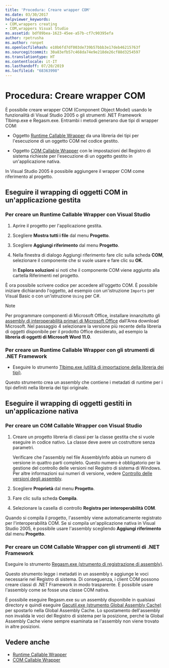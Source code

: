 ```yaml
---
title: 'Procedura: Creare wrapper COM'
ms.date: 03/30/2017
helpviewer_keywords:
- COM,wrappers creating
- COM,wrappers Visual Studio
ms.assetid: bdf89bea-1623-45ee-a57b-cf7c90395efa
author: rpetrusha
ms.author: ronpet
ms.openlocfilehash: e10b6fd7df003de739b57bbb3e17deb46215763f
ms.sourcegitcommit: 30a83efb57c468da74e9e218de26cf88d3254597
ms.translationtype: HT
ms.contentlocale: it-IT
ms.lasthandoff: 07/20/2019
ms.locfileid: "68363998"
---
```

# <a name="how-to-create-com-wrappers"></a>Procedura: Creare wrapper COM

È possibile creare wrapper COM (Component Object Model) usando le funzionalità di Visual Studio 2005 o gli strumenti .NET Framework Tlbimp.exe e Regasm.exe. Entrambi i metodi generano due tipi di wrapper COM:

- Oggetto [Runtime Callable Wrapper](../../../docs/framework/interop/runtime-callable-wrapper.md) da una libreria dei tipi per l'esecuzione di un oggetto COM nel codice gestito.

- Oggetto [COM Callable Wrapper](../../../docs/framework/interop/com-callable-wrapper.md) con le impostazioni del Registro di sistema richieste per l'esecuzione di un oggetto gestito in un'applicazione nativa.

In Visual Studio 2005 è possibile aggiungere il wrapper COM come riferimento al progetto.

## <a name="wrap-com-objects-in-a-managed-application"></a>Eseguire il wrapping di oggetti COM in un'applicazione gestita

### <a name="to-create-a-runtime-callable-wrapper-using-visual-studio"></a>Per creare un Runtime Callable Wrapper con Visual Studio

1. Aprire il progetto per l'applicazione gestita.

2. Scegliere **Mostra tutti i file** dal menu **Progetto**.

3. Scegliere **Aggiungi riferimento** dal menu **Progetto**.

4. Nella finestra di dialogo Aggiungi riferimento fare clic sulla scheda **COM**, selezionare il componente che si vuole usare e fare clic su **OK**.

     In **Esplora soluzioni** si noti che il componente COM viene aggiunto alla cartella Riferimenti nel progetto.

È ora possibile scrivere codice per accedere all'oggetto COM. È possibile iniziare dichiarando l'oggetto, ad esempio con un'istruzione `Imports` per Visual Basic o con un'istruzione `Using` per C#.

> [!NOTE]
> Per programmare componenti di Microsoft Office, installare innanzitutto gli [assembly di interoperabilità primari di Microsoft Office](https://go.microsoft.com/fwlink/?LinkId=50479) dall'Area download Microsoft. Nel passaggio 4 selezionare la versione più recente della libreria di oggetti disponibile per il prodotto Office desiderato, ad esempio la **libreria di oggetti di Microsoft Word 11.0**.  
  
### <a name="to-create-a-runtime-callable-wrapper-using-net-framework-tools"></a>Per creare un Runtime Callable Wrapper con gli strumenti di .NET Framework  
  
- Eseguire lo strumento [Tlbimp.exe (utilità di importazione della libreria dei tipi)](../../../docs/framework/tools/tlbimp-exe-type-library-importer.md).  
  
 Questo strumento crea un assembly che contiene i metadati di runtime per i tipi definiti nella libreria dei tipi originale.  
  
## <a name="wrap-managed-objects-in-a-native-application"></a>Eseguire il wrapping di oggetti gestiti in un'applicazione nativa  
  
### <a name="to-create-a-com-callable-wrapper-using-visual-studio"></a>Per creare un COM Callable Wrapper con Visual Studio  
  
1. Creare un progetto libreria di classi per la classe gestita che si vuole eseguire in codice nativo. La classe deve avere un costruttore senza parametri.  
  
     Verificare che l'assembly nel file AssemblyInfo abbia un numero di versione in quattro parti completo. Questo numero è obbligatorio per la gestione del controllo delle versioni nel Registro di sistema di Windows. Per altre informazioni sui numeri di versione, vedere [Controllo delle versioni degli assembly](../../../docs/framework/app-domains/assembly-versioning.md).  
  
2. Scegliere **Proprietà** dal menu **Progetto**.  
  
3. Fare clic sulla scheda **Compila**.  
  
4. Selezionare la casella di controllo **Registra per interoperabilità COM**.  
  
 Quando si compila il progetto, l'assembly viene automaticamente registrato per l'interoperabilità COM. Se si compila un'applicazione nativa in Visual Studio 2005, è possibile usare l'assembly scegliendo **Aggiungi riferimento** dal menu **Progetto**.  
  
### <a name="to-create-a-com-callable-wrapper-using-net-framework-tools"></a>Per creare un COM Callable Wrapper con gli strumenti di .NET Framework  
  
Eseguire lo strumento [Regasm.exe (strumento di registrazione di assembly)](../../../docs/framework/tools/regasm-exe-assembly-registration-tool.md).  
  
Questo strumento legge i metadati in un assembly e aggiunge le voci necessarie nel Registro di sistema. Di conseguenza, i client COM possono creare classi di .NET Framework in modo trasparente. È possibile usare l'assembly come se fosse una classe COM nativa.  
  
È possibile eseguire Regasm.exe su un assembly disponibile in qualsiasi directory e quindi eseguire [Gacutil.exe (strumento Global Assembly Cache)](../../../docs/framework/tools/gacutil-exe-gac-tool.md) per spostarlo nella Global Assembly Cache. Lo spostamento dell'assembly non invalida le voci del Registro di sistema per la posizione, perché la Global Assembly Cache viene sempre esaminata se l'assembly non viene trovato in altre posizioni.  
  
## <a name="see-also"></a>Vedere anche

- [Runtime Callable Wrapper](../../../docs/framework/interop/runtime-callable-wrapper.md)
- [COM Callable Wrapper](../../../docs/framework/interop/com-callable-wrapper.md)
